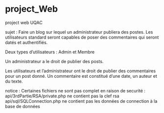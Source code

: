 # project_Web
project web UQAC

sujet : 
Faire un blog sur lequel un administrateur publiera des postes. Les utilisateurs standard seront capables de poser des commentaires qui seront datés et authentifiés.

Deux types d’utilisateurs : Admin et Membre

Un administrateur a le droit de publier des posts.

Les utilisateurs et l’administrateur ont le droit de publier des commentaires pour un post donné. Un commentaire est constitué d’une date, un auteur et du texte.

notice :
Certaines fichiers ne sont pas complet en raison de securité :
api/3rdPartie/RSA/private.php ne contient pas la clef rsa
api/sql/SQLConnection.php ne contient pas les données de connection à la base de données
